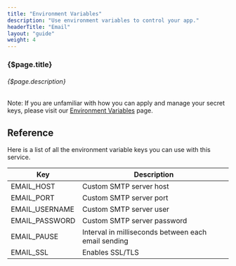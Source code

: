 ```yaml
---
title: "Environment Variables"
description: "Use environment variables to control your app."
headerTitle: "Email"
layout: "guide"
weight: 4
---
```


### {$page.title}

###### {$page.description}

<aside>

Note: If you are unfamiliar with how you can apply and manage your secret keys, please visit our [Environment Variables](/docs/intro/environment-variables.html) page.

</aside>

<article id="1">

## Reference

Here is a list of all the environment variable keys you can use with this service.

| Key | Description |
| - | - |
| EMAIL_HOST | Custom SMTP server host |
| EMAIL_PORT | Custom SMTP server port |
| EMAIL_USERNAME | Custom SMTP server user |
| EMAIL_PASSWORD | Custom SMTP server password |
| EMAIL_PAUSE | Interval in milliseconds between each email sending |
| EMAIL_SSL | Enables SSL/TLS |

</article>
